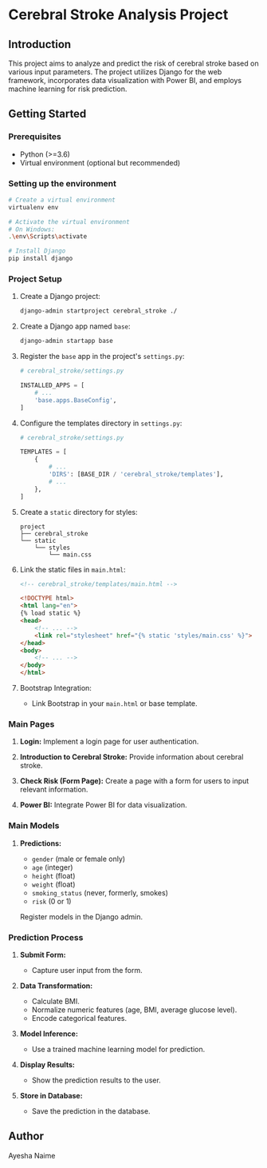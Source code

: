 # Cerebral Stroke Analysis Project

## Introduction

This project aims to analyze and predict the risk of cerebral stroke based on various input parameters. The project utilizes Django for the web framework, incorporates data visualization with Power BI, and employs machine learning for risk prediction.

## Getting Started

### Prerequisites

- Python (>=3.6)
- Virtual environment (optional but recommended)

### Setting up the environment

```bash
# Create a virtual environment
virtualenv env

# Activate the virtual environment
# On Windows:
.\env\Scripts\activate

# Install Django
pip install django
```

### Project Setup

1. Create a Django project:

   ```bash
   django-admin startproject cerebral_stroke ./
   ```

2. Create a Django app named `base`:

   ```bash
   django-admin startapp base
   ```

3. Register the `base` app in the project's `settings.py`:

   ```python
   # cerebral_stroke/settings.py

   INSTALLED_APPS = [
       # ...
       'base.apps.BaseConfig',
   ]
   ```

4. Configure the templates directory in `settings.py`:

   ```python
   # cerebral_stroke/settings.py

   TEMPLATES = [
       {
           # ...
           'DIRS': [BASE_DIR / 'cerebral_stroke/templates'],
           # ...
       },
   ]
   ```

5. Create a `static` directory for styles:

   ```plaintext
   project
   ├── cerebral_stroke
   └── static
       └── styles
           └── main.css
   ```

6. Link the static files in `main.html`:

   ```html
   <!-- cerebral_stroke/templates/main.html -->

   <!DOCTYPE html>
   <html lang="en">
   {% load static %}
   <head>
       <!-- ... -->
       <link rel="stylesheet" href="{% static 'styles/main.css' %}">
   </head>
   <body>
       <!-- ... -->
   </body>
   </html>
   ```

7. Bootstrap Integration:

   - Link Bootstrap in your `main.html` or base template.

### Main Pages

1. **Login:** Implement a login page for user authentication.

2. **Introduction to Cerebral Stroke:** Provide information about cerebral stroke.

3. **Check Risk (Form Page):** Create a page with a form for users to input relevant information.

4. **Power BI:** Integrate Power BI for data visualization.

### Main Models

1. **Predictions:**

   - `gender` (male or female only)
   - `age` (integer)
   - `height` (float)
   - `weight` (float)
   - `smoking_status` (never, formerly, smokes)
   - `risk` (0 or 1)

   Register models in the Django admin.

### Prediction Process

1. **Submit Form:**
   - Capture user input from the form.
   
2. **Data Transformation:**
   - Calculate BMI.
   - Normalize numeric features (age, BMI, average glucose level).
   - Encode categorical features.

3. **Model Inference:**
   - Use a trained machine learning model for prediction.

4. **Display Results:**
   - Show the prediction results to the user.

5. **Store in Database:**
   - Save the prediction in the database.

## Author

Ayesha Naime

